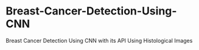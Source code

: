# Breast-Cancer-Detection-Using-CNN
Breast Cancer Detection Using CNN with its API Using Histological Images
